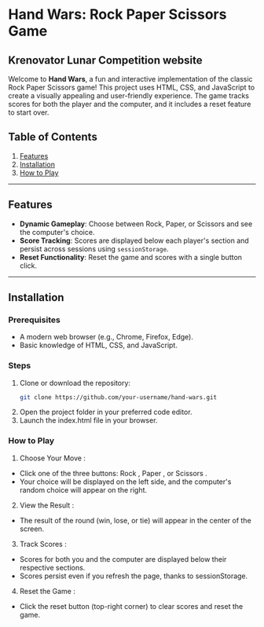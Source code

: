 # Hand Wars: Rock Paper Scissors Game

## Krenovator Lunar Competition website
Welcome to **Hand Wars**, a fun and interactive implementation of the classic Rock Paper Scissors game! This project uses HTML, CSS, and JavaScript to create a visually appealing and user-friendly experience. The game tracks scores for both the player and the computer, and it includes a reset feature to start over.

## Table of Contents
1. [Features](#features)
2. [Installation](#installation)
3. [How to Play](#how-to-play)

---

## Features
- **Dynamic Gameplay**: Choose between Rock, Paper, or Scissors and see the computer's choice.
- **Score Tracking**: Scores are displayed below each player's section and persist across sessions using `sessionStorage`.
- **Reset Functionality**: Reset the game and scores with a single button click.

---

## Installation

### Prerequisites
- A modern web browser (e.g., Chrome, Firefox, Edge).
- Basic knowledge of HTML, CSS, and JavaScript.

### Steps
1. Clone or download the repository:
   ```bash
   git clone https://github.com/your-username/hand-wars.git
2. Open the project folder in your preferred code editor.
3. Launch the index.html file in your browser.

### How to Play
1. Choose Your Move :
  - Click one of the three buttons: Rock , Paper , or Scissors .
  - Your choice will be displayed on the left side, and the computer's random choice will appear on the right.
2. View the Result :
  - The result of the round (win, lose, or tie) will appear in the center of the screen.
3. Track Scores :
  - Scores for both you and the computer are displayed below their respective sections.
  - Scores persist even if you refresh the page, thanks to sessionStorage.
4. Reset the Game :
  - Click the reset button (top-right corner) to clear scores and reset the game.

